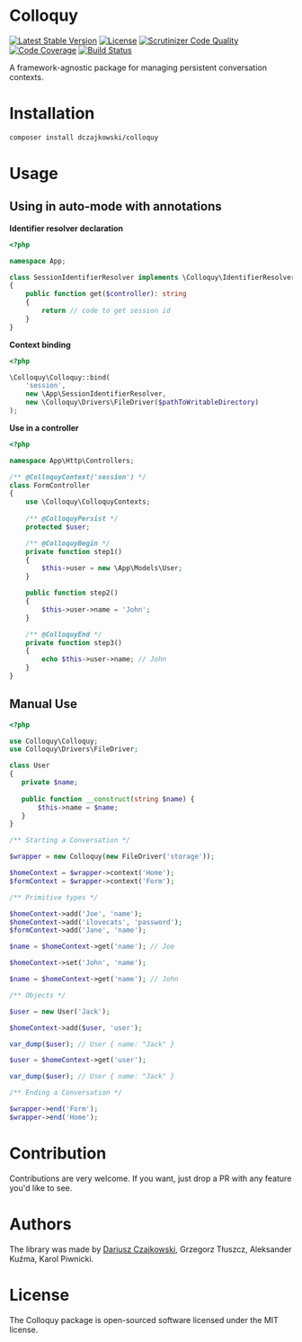 # Colloquy
[![Latest Stable Version](https://poser.pugx.org/dczajkowski/colloquy/version)](https://packagist.org/packages/dczajkowski/colloquy)
[![License](https://poser.pugx.org/dczajkowski/colloquy/license)](https://packagist.org/packages/dczajkowski/colloquy)
[![Scrutinizer Code Quality](https://scrutinizer-ci.com/g/DCzajkowski/colloquy/badges/quality-score.png?b=master)](https://scrutinizer-ci.com/g/DCzajkowski/colloquy/?branch=master)
[![Code Coverage](https://scrutinizer-ci.com/g/DCzajkowski/colloquy/badges/coverage.png?b=master)](https://scrutinizer-ci.com/g/DCzajkowski/colloquy/?branch=master)
[![Build Status](https://scrutinizer-ci.com/g/DCzajkowski/colloquy/badges/build.png?b=master)](https://scrutinizer-ci.com/g/DCzajkowski/colloquy/build-status/master)

A framework-agnostic package for managing persistent conversation contexts.

# Installation
```bash
composer install dczajkowski/colloquy
```

# Usage

## Using in auto-mode with annotations
**Identifier resolver declaration**
```php
<?php

namespace App;

class SessionIdentifierResolver implements \Colloquy\IdentifierResolverInterface
{
    public function get($controller): string
    {
        return // code to get session id 
    }
}
```

**Context binding**
```php
<?php

\Colloquy\Colloquy::bind(
    'session',
    new \App\SessionIdentifierResolver,
    new \Colloquy\Drivers\FileDriver($pathToWritableDirectory)
);
```

**Use in a controller**
```php
<?php

namespace App\Http\Controllers;

/** @ColloquyContext('session') */
class FormController
{
    use \Colloquy\ColloquyContexts;
    
    /** @ColloquyPersist */
    protected $user;

    /** @ColloquyBegin */
    private function step1()
    {
        $this->user = new \App\Models\User;
    }

    public function step2()
    {
        $this->user->name = 'John';
    }

    /** @ColloquyEnd */
    private function step3()
    {
        echo $this->user->name; // John
    }
}
```

## Manual Use

```php
<?php

use Colloquy\Colloquy;
use Colloquy\Drivers\FileDriver;

class User
{
   private $name;
   
   public function __construct(string $name) {
       $this->name = $name;
   }
}

/** Starting a Conversation */

$wrapper = new Colloquy(new FileDriver('storage'));

$homeContext = $wrapper->context('Home');
$formContext = $wrapper->context('Form');

/** Primitive types */

$homeContext->add('Joe', 'name');
$homeContext->add('ilovecats', 'password');
$formContext->add('Jane', 'name');

$name = $homeContext->get('name'); // Joe

$homeContext->set('John', 'name');

$name = $homeContext->get('name'); // John

/** Objects */

$user = new User('Jack');

$homeContext->add($user, 'user');

var_dump($user); // User { name: "Jack" }

$user = $homeContext->get('user');

var_dump($user); // User { name: "Jack" }

/** Ending a Conversation */

$wrapper->end('Form');
$wrapper->end('Home');
```

# Contribution
Contributions are very welcome. If you want, just drop a PR with any feature you'd like to see.

# Authors
The library was made by [Dariusz Czajkowski](https://dczajkowski.com), Grzegorz Tłuszcz, Aleksander Kuźma, Karol Piwnicki.

# License
The Colloquy package is open-sourced software licensed under the MIT license.
